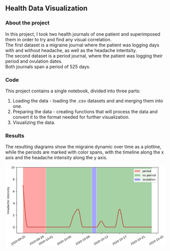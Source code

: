 ## Health Data Visualization

### About the project
In this project, I took two health journals of one patient and superimposed them in order to try and find any visual correlation. \
The first dataset is a migraine journal where the patient was logging days with and without headache, as well as the headache intentsity. \
The second dataset is a period journal, where the patient was logging their period and ovulation dates. \
Both journals span a period of 525 days.

### Code
This project contains a single notebook, divided into three parts:
1. Loading the data - loading the .csv datasets and and merging them into one.
2. Preparing the data - creating functions that will process the data and convert it to the format needed for further visualization.
3. Visualizing the data.

### Results
The resulting diagrams show the migraine dynamic over time as a plotline, while the periods are marked with color spans, with the timeline along the x axis and the headache intensity along the y axis.

![Sample diagram](diagram_example.png)